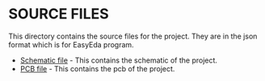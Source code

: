 # SOURCE FILES

This directory contains the source files for the project. They are in the json format which is for EasyEda program.

- [Schematic file](./Satima_s2b.json) - This contains the schematic of the project.
- [PCB file](./PCB_Satima_s2.json) - This contains the pcb of the project.
